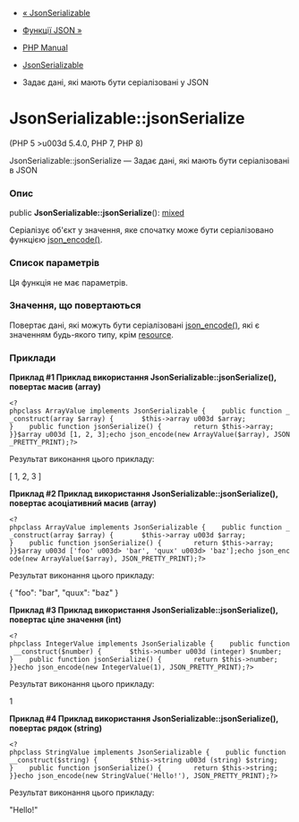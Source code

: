- [« JsonSerializable](class.jsonserializable.md)
- [Функції JSON »](ref.json.md)

- [PHP Manual](index.md)
- [JsonSerializable](class.jsonserializable.md)
- Задає дані, які мають бути серіалізовані у JSON

# JsonSerializable::jsonSerialize

(PHP 5 \>u003d 5.4.0, PHP 7, PHP 8)

JsonSerializable::jsonSerialize — Задає дані, які мають бути
серіалізовані в JSON

### Опис

public **JsonSerializable::jsonSerialize**():
[mixed](language.types.declarations.md#language.types.declarations.mixed)

Серіалізує об'єкт у значення, яке спочатку може бути
серіалізовано функцією [json_encode()](function.json-encode.md).

### Список параметрів

Ця функція не має параметрів.

### Значення, що повертаються

Повертає дані, які можуть бути серіалізовані
[json_encode()](function.json-encode.md), які є значенням
будь-якого типу, крім [resource](language.types.resource.md).

### Приклади

**Приклад #1 Приклад використання **JsonSerializable::jsonSerialize()**,
повертає масив (array)**

` <?phpclass ArrayValue implements JsonSerializable {    public function __construct(array $array) {       $this->array u003d $array; }    public function jsonSerialize() {        return $this->array; }}$array u003d [1, 2, 3];echo json_encode(new ArrayValue($array), JSON_PRETTY_PRINT);?> `

Результат виконання цього прикладу:

[
1,
2,
3
]

**Приклад #2 Приклад використання **JsonSerializable::jsonSerialize()**,
повертає асоціативний масив (array)**

` <?phpclass ArrayValue implements JsonSerializable {    public function __construct(array $array) {       $this->array u003d $array; }    public function jsonSerialize() {        return $this->array; }}$array u003d ['foo' u003d> 'bar', 'quux' u003d> 'baz'];echo json_encode(new ArrayValue($array), JSON_PRETTY_PRINT);?> `

Результат виконання цього прикладу:

{
"foo": "bar",
"quux": "baz"
}

**Приклад #3 Приклад використання **JsonSerializable::jsonSerialize()**,
повертає ціле значення (int)**

`<?phpclass IntegerValue implements JsonSerializable {    public function __construct($number) {       $this->number u003d (integer) $number; }    public function jsonSerialize() {        return $this->number; }}echo json_encode(new IntegerValue(1), JSON_PRETTY_PRINT);?> `

Результат виконання цього прикладу:

1

**Приклад #4 Приклад використання **JsonSerializable::jsonSerialize()**,
повертає рядок (string)**

` <?phpclass StringValue implements JsonSerializable {    public function __construct($string) {        $this->string u003d (string) $string; }    public function jsonSerialize() {        return $this->string; }}echo json_encode(new StringValue('Hello!'), JSON_PRETTY_PRINT);?> `

Результат виконання цього прикладу:

"Hello!"
